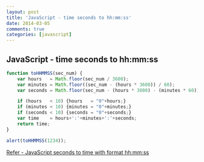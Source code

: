 ```yaml
---
layout: post
title: 'JavaScript - time seconds to hh:mm:ss'
date: 2014-03-05
comments: true
categories: [javascript]
---
```

## JavaScript - time seconds to hh:mm:ss


```javascript
function toHHMMSS(sec_num) {
    var hours   = Math.floor(sec_num / 3600);
    var minutes = Math.floor((sec_num - (hours * 3600)) / 60);
    var seconds = Math.floor(sec_num - (hours * 3600) - (minutes * 60));

    if (hours   < 10) {hours   = "0"+hours;}
    if (minutes < 10) {minutes = "0"+minutes;}
    if (seconds < 10) {seconds = "0"+seconds;}
    var time    = hours+':'+minutes+':'+seconds;
    return time;
}

alert(toHHMMSS(1234));
```

[Refer - JavaScript seconds to time with format hh:mm:ss](http://stackoverflow.com/questions/6312993/javascript-seconds-to-time-with-format-hhmmss)
